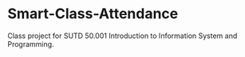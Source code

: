 # Smart-Class-Attendance
Class project for SUTD 50.001 Introduction to Information System and Programming.
